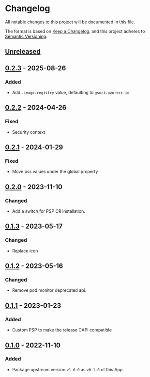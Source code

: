 # Changelog

All notable changes to this project will be documented in this file.

The format is based on [Keep a Changelog](https://keepachangelog.com/en/1.0.0/),
and this project adheres to [Semantic Versioning](https://semver.org/spec/v2.0.0.html).

## [Unreleased]

## [0.2.3] - 2025-08-26

### Added

- Add `.image.registry` value, defaulting to `gsoci.azurecr.io`.

## [0.2.2] - 2024-04-26

### Fixed

- Security context

## [0.2.1] - 2024-01-29

### Fixed

- Move pss values under the global property

## [0.2.0] - 2023-11-10

### Changed

- Add a switch for PSP CR installation.

## [0.1.3] - 2023-05-17

### Changed

- Replace icon

## [0.1.2] - 2023-05-16

### Changed

- Remove pod monitor deprecated api.

## [0.1.1] - 2023-01-23

### Added

- Custom PSP to make the release CAPI compatible

## [0.1.0] - 2022-11-10

### Added

- Package upstream version `v1.0.0` as `v0.1.0` of this App.

[Unreleased]: https://github.com/giantswarm/caicloud-event-exporter-app/compare/v0.2.3...HEAD
[0.2.3]: https://github.com/giantswarm/caicloud-event-exporter-app/compare/v0.2.2...v0.2.3
[0.2.2]: https://github.com/giantswarm/caicloud-event-exporter-app/compare/v0.2.1...v0.2.2
[0.2.1]: https://github.com/giantswarm/caicloud-event-exporter-app/compare/v0.2.0...v0.2.1
[0.2.0]: https://github.com/giantswarm/caicloud-event-exporter-app/compare/v0.1.3...v0.2.0
[0.1.3]: https://github.com/giantswarm/caicloud-event-exporter-app/compare/v0.1.2...v0.1.3
[0.1.2]: https://github.com/giantswarm/caicloud-event-exporter-app/compare/v0.1.1...v0.1.2
[0.1.1]: https://github.com/giantswarm/caicloud-event-exporter-app/compare/v0.1.0...v0.1.1
[0.1.0]: https://github.com/giantswarm/caicloud-event-exporter-app/releases/tag/v0.1.0
